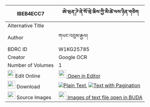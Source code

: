 |IBEB4ECC7|ཨེ་ཝན་ཌེ་ནེ་སོ་ཝེ་ཆིས་ཀྱི་མི་ཚེ་ལས་ཉིན་གཅིག 
| --- | --- 
|Alternative Title |
|Author| གཡང་འབུམ་རྒྱལ།
|BDRC ID | W1KG25785
|Creator | Google OCR
|Number of Volumes| 1
|<img width="25" src="https://img.icons8.com/color/25/000000/edit-property.png">Edit Online| [<img width="25" src="https://avatars.githubusercontent.com/u/45091458?s=200&v=4"> Open in Editor](http://editor.openpecha.org/IBEB4ECC7)
|<img width="25" src="https://img.icons8.com/fluent/48/000000/download-2.png"/>  Download | [![](https://img.icons8.com/color/20/000000/txt.png)Plain Text](https://github.com/Openpecha/IBEB4ECC7/releases/download/v1/e_wen_de_ne_so_we_chi_kyi_mits_plain_IBEB4ECC7.zip), [![](https://img.icons8.com/color/20/000000/txt.png)Text with Pagination](https://github.com/Openpecha/IBEB4ECC7/releases/download/v1/e_wen_de_ne_so_we_chi_kyi_mits_pages_IBEB4ECC7.zip)
|<img width="25" src="https://img.icons8.com/plasticine/100/000000/pictures-folder.png"/>  Source Images | [<img width="25" src="https://library.bdrc.io/icons/BUDA-small.svg"> Images of text file open in BUDA](https://library.bdrc.io/show/bdr:W1KG25785)